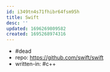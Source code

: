 ```yaml
---
id: i349tn4s71fhibr64fsm95h
title: Swift
desc: ''
updated: 1696269809582
created: 1695268974316
---
```


- #dead
- repo: https://github.com/swift/swift
- written-in: #c++
